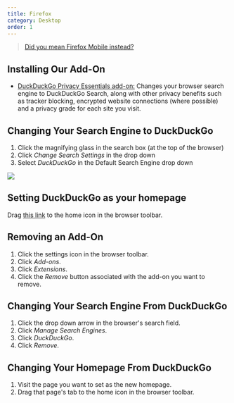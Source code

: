 ```yaml
---
title: Firefox
category: Desktop
order: 1
---
```


> <a class="btn" href="/mobile/firefox-android">Did you mean Firefox Mobile instead?</a>

<h2>Installing Our Add-On</h2>
<ul>
    <li>
        <a href="https://addons.mozilla.org/firefox/addon/duckduckgo-for-firefox/">DuckDuckGo Privacy Essentials add-on:</a>
        Changes your browser search engine to DuckDuckGo Search, along with other privacy benefits such as tracker blocking, encrypted website connections (where possible) and a privacy grade for each site you visit.
    </li>
</ul>

<h2>Changing Your Search Engine to DuckDuckGo</h2>
<ol>
    <li>
        Click the magnifying glass in the search box (at the top of the browser)
    </li>
    <li>Click <em>Change Search Settings</em> in the drop down</li>
    <li>Select <em>DuckDuckGo</em> in the Default Search Engine drop down</li>
</ol>
<img src="{{ site.baseurl }}/images/0414748c67b001952330a2278b6d904c.jpg" />

<h2>Setting DuckDuckGo as your homepage</h2>
Drag <a href="https://duckduckgo.com">this link</a> to the home icon in the
browser toolbar.


<h2>Removing an Add-On</h2>
<ol>
    <li>Click the settings icon in the browser toolbar.</li>
    <li>Click <em>Add-ons</em>.</li>
    <li>Click <em>Extensions</em>.</li>
    <li>
        Click the <em>Remove</em> button associated with the add-on you want to
        remove.
    </li>
</ol>

<h2>Changing Your Search Engine From DuckDuckGo</h2>
<ol>
    <li>Click the drop down arrow in the browser's search field.</li>
    <li>Click <em>Manage Search Engines</em>.</li>
    <li>Click <em>DuckDuckGo</em>.</li>
    <li>Click <em>Remove</em>.</li>
</ol>

<h2>Changing Your Homepage From DuckDuckGo</h2>
<ol>
    <li>Visit the page you want to set as the new homepage.</li>
    <li>Drag that page's tab to the home icon in the browser toolbar.</li>
</ol>
